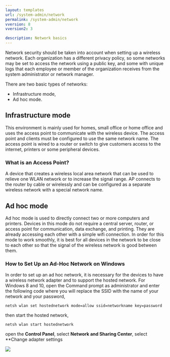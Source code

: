 ```yaml
---
layout: templates
url: /system-admin/network
permalink: /system-admin/network
vversion: 8
vversion2: 3

description: Network basics
---
```



Network security should be taken into account when setting up a wireless network. Each organization has a different privacy policy, so some networks may be set to access the network using a public key, and some with unique logs that each employee or member of the organization receives from the system administrator or network manager.

There are two basic types of networks:

* Infrastructure mode,
* Ad hoc mode.

## Infrastructure mode

This environment is mainly used for homes, small office or home office and uses the access point to communicate with the wireless device. The access point and clients must be configured to use the same network name. The access point is wired to a router or switch to give customers access to the internet, printers or some peripheral devices.

### What is an Access Point?

A device that creates a wireless local area network that can be used to relieve one WLAN network or to increase the signal range. AP connects to the router by cable or wirelessly and can be configured as a separate wireless network with a special network name.

## Ad hoc mode

Ad hoc mode is used to directly connect two or more computers and printers. Devices in this mode do not require a central server, router, or access point for communication, data exchange, and printing. They are already accessing each other with a simple wifi connection. In order for this mode to work smoothly, it is best for all devices in the network to be close to each other so that the signal of the wireless network is good between them.

### How to Set Up an Ad-Hoc Network on Windows

In order to set up an ad hoc network, it is necessary for the devices to have a wireless network adapter and to support the hosted network.
For Windows 8 and 10, open the Command prompt as administrator and enter the following code where you will replace the SSID with the name of your network and your password,

`netsh wlan set hostednetwork mode=allow ssid=networkname key=password`

then start the hosted network,

`netsh wlan start hostednetwork`

open the **Control Panel**, select **Network and Sharing Center**, select **Change adapter settings

![](https://github.com/atomiv/atomiv.github.io/blob/master/_pages/framework/08-system-admin/images/pic1.png)  